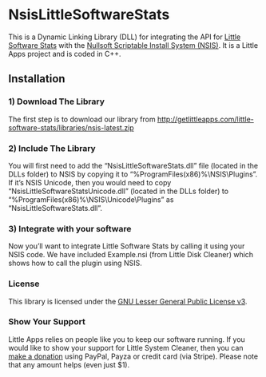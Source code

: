 # NsisLittleSoftwareStats
This is a Dynamic Linking Library (DLL) for integrating the API for [Little Software Stats](https://github.com/little-apps/little-software-stats) with the [Nullsoft Scriptable Install System (NSIS)](http://nsis.sourceforge.net/Main_Page). It is a Little Apps project and is coded in C++.

## Installation ##
### 1) Download The Library ###
The first step is to download our library from http://getlittleapps.com/little-software-stats/libraries/nsis-latest.zip

### 2) Include The Library ###
You will first need to add the “NsisLittleSoftwareStats.dll” file (located in the DLLs folder) to NSIS by copying it to “%ProgramFiles(x86)%\NSIS\Plugins”. If it’s NSIS Unicode, then you would need to copy “NsisLittleSoftwareStatsUnicode.dll” (located in the DLLs folder) to “%ProgramFiles(x86)%\NSIS\Unicode\Plugins” as “NsisLittleSoftwareStats.dll”.

### 3) Integrate with your software ###
Now you’ll want to integrate Little Software Stats by calling it using your NSIS code. We have included Example.nsi (from Little Disk Cleaner) which shows how to call the plugin using NSIS.

### License ###
This library is licensed under the [GNU Lesser General Public License v3](http://www.gnu.org/copyleft/lesser.html).

### Show Your Support ###
Little Apps relies on people like you to keep our software running. If you would like to show your support for Little System Cleaner, then you can [make a donation](https://www.little-apps.com/?donate) using PayPal, Payza or credit card (via Stripe). Please note that any amount helps (even just $1).